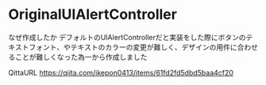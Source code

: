 # OriginalUIAlertController

なぜ作成したか
デフォルトのUIAlertControllerだと実装をした際にボタンのテキストフォント、やテキストのカラーの変更が難しく、デザインの用件に合わせることが難しくなった為一から作成しました



QittaURL
https://qiita.com/ikepon0413/items/61fd2fd5dbd5baa4cf20

